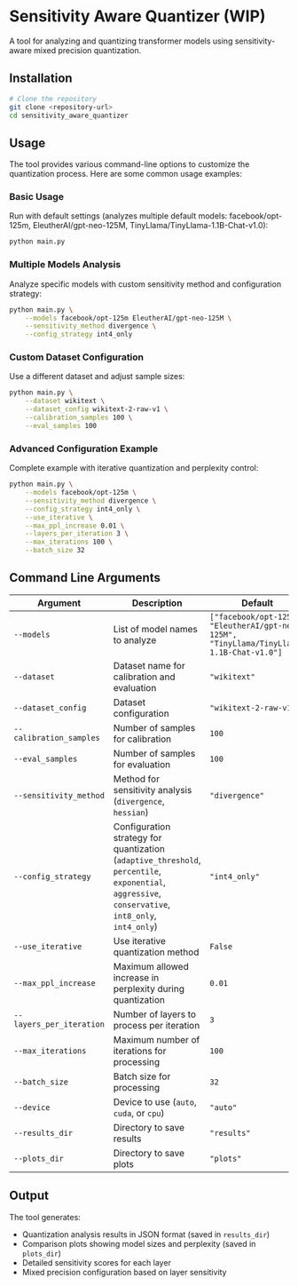 # Sensitivity Aware Quantizer (WIP)

A tool for analyzing and quantizing transformer models using sensitivity-aware mixed precision quantization.

## Installation

```bash
# Clone the repository
git clone <repository-url>
cd sensitivity_aware_quantizer
```

## Usage

The tool provides various command-line options to customize the quantization process. Here are some common usage examples:

### Basic Usage

Run with default settings (analyzes multiple default models: facebook/opt-125m, EleutherAI/gpt-neo-125M, TinyLlama/TinyLlama-1.1B-Chat-v1.0):

```bash
python main.py
```

### Multiple Models Analysis

Analyze specific models with custom sensitivity method and configuration strategy:

```bash
python main.py \
    --models facebook/opt-125m EleutherAI/gpt-neo-125M \
    --sensitivity_method divergence \
    --config_strategy int4_only
```

### Custom Dataset Configuration

Use a different dataset and adjust sample sizes:

```bash
python main.py \
    --dataset wikitext \
    --dataset_config wikitext-2-raw-v1 \
    --calibration_samples 100 \
    --eval_samples 100
```

### Advanced Configuration Example

Complete example with iterative quantization and perplexity control:

```bash
python main.py \
    --models facebook/opt-125m \
    --sensitivity_method divergence \
    --config_strategy int4_only \
    --use_iterative \
    --max_ppl_increase 0.01 \
    --layers_per_iteration 3 \
    --max_iterations 100 \
    --batch_size 32
```

## Command Line Arguments

| Argument | Description | Default |
|----------|-------------|---------|
| `--models` | List of model names to analyze | `["facebook/opt-125m", "EleutherAI/gpt-neo-125M", "TinyLlama/TinyLlama-1.1B-Chat-v1.0"]` |
| `--dataset` | Dataset name for calibration and evaluation | `"wikitext"` |
| `--dataset_config` | Dataset configuration | `"wikitext-2-raw-v1"` |
| `--calibration_samples` | Number of samples for calibration | `100` |
| `--eval_samples` | Number of samples for evaluation | `100` |
| `--sensitivity_method` | Method for sensitivity analysis (`divergence`, `hessian`) | `"divergence"` |
| `--config_strategy` | Configuration strategy for quantization (`adaptive_threshold`, `percentile`, `exponential`, `aggressive`, `conservative`, `int8_only`, `int4_only`) | `"int4_only"` |
| `--use_iterative` | Use iterative quantization method | `False` |
| `--max_ppl_increase` | Maximum allowed increase in perplexity during quantization | `0.01` |
| `--layers_per_iteration` | Number of layers to process per iteration | `3` |
| `--max_iterations` | Maximum number of iterations for processing | `100` |
| `--batch_size` | Batch size for processing | `32` |
| `--device` | Device to use (`auto`, `cuda`, or `cpu`) | `"auto"` |
| `--results_dir` | Directory to save results | `"results"` |
| `--plots_dir` | Directory to save plots | `"plots"` |

## Output

The tool generates:
- Quantization analysis results in JSON format (saved in `results_dir`)
- Comparison plots showing model sizes and perplexity (saved in `plots_dir`)
- Detailed sensitivity scores for each layer
- Mixed precision configuration based on layer sensitivity